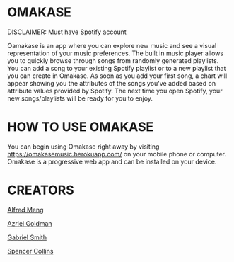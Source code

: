 # OMAKASE

DISCLAIMER: Must have Spotify account

Oamakase is an app where you can explore new music and see a visual representation of your music preferences. The built in music player allows you to quickly browse through songs from randomly generated playlists. You can add a song to your existing Spotify playlist or to a new playlist that you can create in Omakase. As soon as you add your first song, a chart will appear showing you the attributes of the songs you've added based on attribute values provided by Spotify. The next time you open Spotify, your new songs/playlists will be ready for you to enjoy.

# HOW TO USE OMAKASE

You can begin using Omakase right away by visiting https://omakasemusic.herokuapp.com/ on your mobile phone or computer. Omakase is a progressive web app and can be installed on your device.

# CREATORS

[Alfred Meng](https://www.linkedin.com/in/alfredfmeng/)

[Azriel Goldman](https://www.linkedin.com/in/azriel-goldman-67193b77/)

[Gabriel Smith](https://www.linkedin.com/in/gabesmithp/)

[Spencer Collins](https://www.linkedin.com/in/smcollins36/)

